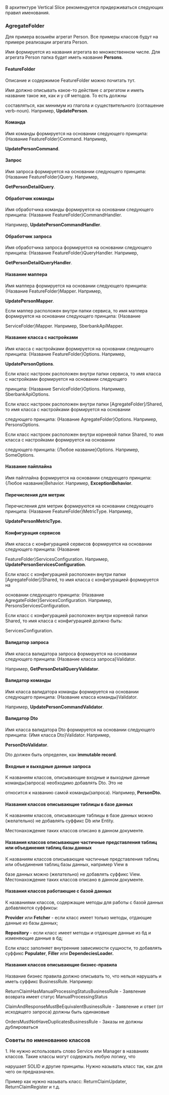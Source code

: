 В архитектуре Vertical Slice рекомендуется придерживаться следующих правил именования.

### AgregateFolder

Для примера возьмём агрегат Person. Все примеры классов будут на примере реализации агрегата Person.

Имя формируется из названия агрегата во множественном числе. Для агрегата Person папка будет иметь название **Persons**.

#### FeatureFolder

Описание и содержимое FeatureFolder можно почитать тут.

Имя должно описывать какое-то действие с агрегатом и иметь название такое же, как и у c# методов. То есть должны

составляться, как минимум из глагола и существительного (соглашение verb-noun). Например, **UpdatePerson**.

#### Команда

Имя команды формируется на основании следующего принципа: \{Название FeatureFolder\}Command. Например,

**UpdatePersonCommand**.

#### Запрос

Имя запроса формируется на основании следующего принципа: \{Название FeatureFolder\}Query. Например,

**GetPersonDetailQuery**.

#### Обработчик команды

Имя обработчика команды формируется на основании следующего принципа: \{Название FeatureFolder\}CommandHandler.

Например, **UpdatePersonCommandHandler**.

#### Обработчик запроса

Имя обработчика запроса формируется на основании следующего принципа: \{Название FeatureFolder\}QueryHandler. Например,

**GetPersonDetailQueryHandler**.

#### Название маппера

Имя маппера формируется на основании следующего принципа: \{Название FeatureFolder\}Mapper. Например,

**UpdatePersonMapper**.

Если маппер расположен внутри папки сервиса, то имя маппера формируется на основании следующего принципа: \{Название

ServiceFolder\}Mapper. Например, SberbankApiMapper.

#### Название класса с настройками

Имя класса с настройками формируется на основании следующего принципа: \{Название FeatureFolder\}Options. Например,

**UpdatePersonOptions**.

Если класс настроек расположен внутри папки сервиса, то имя класса с настройками формируется на основании следующего

принципа: \{Название ServiceFolder\}Options. Например, SberbankApiOptions.

Если класс настроек расположен внутри папки \[AgregateFolder\]/Shared, то имя класса с настройками формируется на основании

следующего принципа: \{Название AgregateFolder\}Options. Например, PersonsOptions.

Если класс настроек расположен внутри корневой папки Shared, то имя класса с настройками формируется на основании

следующего принципа: \{Любое название\}Options. Например, SomeOptions.

#### Название пайплайна

Имя пайплайна формируется на основании следующего принципа: \{Любое название\}Behavior. Например, **ExceptionBehavior**.

#### Перечисления для метрик

Перечисления для метрик формируются на основании следующего принципа: \{Название FeatureFolder\}MetricType. Например,

**UpdatePersonMetricType.**

#### Конфигурация сервисов

Имя класса с конфигурацией сервисов формируется на основании следующего принципа: \{Название

FeatureFolder\}ServicesConfiguration. Например, **UpdatePersonServicesConfiguration**.

Если класс с конфигурацией расположен внутри папки \[AgregateFolder\]/Shared, то имя класса с конфигурацией формируется на

основании следующего принципа: \{Название AgregateFolder\}ServicesConfiguration. Например, PersonsServicesConfiguration.

Если класс с конфигурацией расположен внутри корневой папки Shared, то имя класса с конфигурацией должно быть:

ServicesConfiguration.

#### Валидатор запроса

Имя класса валидатора запроса формируется на основании следующего принципа: \{Название класса запроса\}Validator.

Например, **GetPersonDetailQueryValidator**.

#### Валидатор команды

Имя класса валидатора команды формируется на основании следующего принципа: \{Название класса команды\}Validator.

Например, **UpdatePersonCommandValidator**.

#### Валидатор Dto

Имя класса валидатора Dto формируется на основании следующего принципа: \{Имя класса Dto\}Validator. Например,

**PersonDtoValidator**.

Dto должен быть определен, как **immutable record**.

#### Входные и выходные данные запроса

К названиям классов, описывающие входные и выходные данные команды(запроса) необходимо добавлять Dto. Это не

относится к названию самой команды(запроса). Например, **PersonDto.**

#### Названия классов описывающие таблицы в базе данных

К названиям классов, описывающие таблицы в базе данных можно (желательно) не добавлять суффикс Db или Entity.

Местонахождение таких классов описано в данном документе.

#### Названия классов описывающие частичные представления таблиц или объединения таблиц базы данных

К названиям классов описывающие частичные представления таблиц или объединения таблиц базы данных, например View в

базе данных можно (желательно) не добавлять суффикс View. Местонахождение таких классов описано в данном документе.

#### Названия классов работающие с базой данных

К названиями классов, содержащие методы для работы с базой данных добавляются суффиксы:

**Provider** или **Fetcher** - если класс имеет только методы, отдающие данные из базы данных;

**Repository** - если класс имеет методы и отдающие данные из бд и изменяющие данные в бд;

Если класс заполняет внутренние зависимости сущности, то добавлять суффикс **Populater**, **Filler** или **DependeciesLoader.**

#### Названия классов описывающие бизнес-правила

Название бизнес правила должно описывать то, что нельзя нарушать и иметь суффикс BusinessRule. Например:

ReturnClaimHasManualProcessingStatusBusinessRule - Заявление возврата имеет статус ManualProcessingStatus

ClaimAndResponseMustBeEquivalentBusinessRule - Заявление и ответ (от исходящего запроса) должны быть одинаковые

OrdersMustNotHaveDuplicatesBusinessRule - Заказы не должны дублироваться

### Советы по именованию классов

1\. Не нужно использовать слово Service или Manager в названиях классов. Такие классы могут содержать любую логику, что

нарушает SOLID и другие принципы. Нужно называть класс так, как для чего он предназначен.

Пример как нужно называть класс: ReturnClaimUpdater, ReturnClaimRegister и т.д.
